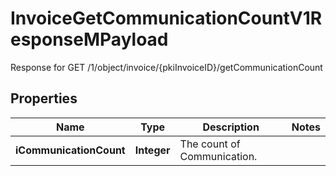 

# InvoiceGetCommunicationCountV1ResponseMPayload

Response for GET /1/object/invoice/{pkiInvoiceID}/getCommunicationCount

## Properties

| Name | Type | Description | Notes |
|------------ | ------------- | ------------- | -------------|
|**iCommunicationCount** | **Integer** | The count of Communication. |  |



